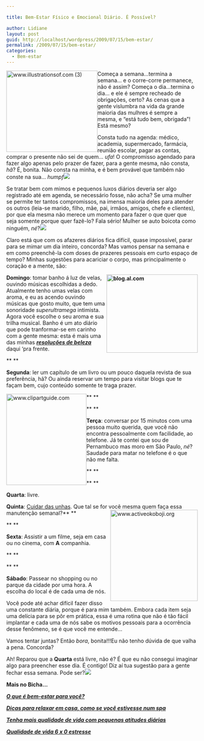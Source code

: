 ```yaml
---

title: Bem-Estar Físico e Emocional Diário. É Possível?

author: Lidiane
layout: post
guid: http://localhost/wordpress/2009/07/15/bem-estar/
permalink: /2009/07/15/bem-estar/
categories:
  - Bem-estar
---
```

[<img style="display: inline; margin-left: 0; margin-right: 0; border-width: 0;" title="www.illustrationsof.com (3)" src="http://www.trololodemulher.com.br/blog/wp-content/uploads/2009/07/www-illustrationsof-com3_thumb.png" border="0" alt="www.illustrationsof.com (3)" width="240" height="214" align="left" />](http://www.trololodemulher.com.br/blog/wp-content/uploads/2009/07/www-illustrationsof-com3.png) Começa a semana…termina a semana… e o corre-corre permanece, não é assim? Começa o dia…termina o dia… e ele é sempre recheado de obrigações, certo? As cenas que a gente vislumbra na vida da grande maioria das mulhres é sempre a mesma, e “está tudo bem, obrigada”! Está mesmo?[](http://www.trololodemulher.com.br/blog/wp-content/uploads/2009/07/emoticoneyebrow7.gif)

Consta tudo na agenda: médico, academia, supermercado, farmácia, reunião escolar, pagar as contas, comprar o presente não sei de quem… _ufa_! O compromisso agendado para fazer algo apenas pelo prazer de fazer, para a gente mesma, não consta, _hã_? É, bonita. Não consta na minha, e é bem provável que também não conste na sua… _humpf_![](http://www.trololodemulher.com.br/blog/wp-content/uploads/2009/07/emoticonsad2.gif)

Se tratar bem com mimos e pequenos luxos diários deveria ser algo registrado até em agenda, se necessário fosse, não acha? Se uma mulher se permite ter tantos compromissos, na imensa maioria deles para atender os outros (leia-se marido, filho, mãe, pai, irmãos, amigos, chefe e clientes), por que ela mesma não merece um momento para fazer o que quer que seja somente porque quer fazê-lo? Fala sério! Mulher se auto boicota como ninguém, _né_?![](http://www.trololodemulher.com.br/blog/wp-content/uploads/2009/07/emoticonangry.gif)

Claro está que com os afazeres diários fica difícil, quase impossível, parar para se mimar um dia inteiro, concorda? Mas vamos pensar na semana e em como preenchê-la com doses de prazeres pessoais em curto espaço de tempo? Minhas sugestões para acariciar o corpo, mas principalmente o coração e a mente, são:

**[<img style="display: inline; margin-left: 0; margin-right: 0; border-width: 0;" title="blog.al.com" src="http://www.trololodemulher.com.br/blog/wp-content/uploads/2009/07/blog-al-com_thumb.jpg" border="0" alt="blog.al.com" width="240" height="206" align="right" />](http://www.trololodemulher.com.br/blog/wp-content/uploads/2009/07/blog-al-com.jpg) Domingo**: tomar banho á luz de velas, ouvindo músicas escolhidas a dedo. Atualmente tenho umas velas com aroma, e eu as acendo ouvindo músicas que gosto muito, que tem uma sonoridade _superultramega_ intimista. Agora você escolhe o seu aroma e sua trilha musical. Banho é um ato diário que pode tranformar-se em carinho com a gente mesma: esta é mais uma das minhas **_<a href="http://www.trololodemulher.com.br/2009/01/03/dica-beleza-saude/" target="_self">resoluções de beleza</a>_** daqui &#8216;pra frente.

** **

**Segunda**: ler um capítulo de um livro ou um pouco daquela revista de sua preferência, hã? Ou ainda reservar um tempo para visitar blogs que te façam bem, cujo conteúdo somente te traga prazer.[](http://www.trololodemulher.com.br/blog/wp-content/uploads/2009/07/emoticonbigsmile9.gif)

**[<img style="display: inline; margin-left: 0; margin-right: 0; border-width: 0;" title="www.clipartguide.com" src="http://www.trololodemulher.com.br/blog/wp-content/uploads/2009/07/www-clipartguide-com_thumb.png" border="0" alt="www.clipartguide.com" width="211" height="240" align="left" />](http://www.trololodemulher.com.br/blog/wp-content/uploads/2009/07/www-clipartguide-com.png) **

** **

**Terça**: conversar por 15 minutos com uma pessoa muito querida, que você não encontra pessoalmente com facilidade, ao telefone. Já te contei que sou de Pernambuco mas moro em São Paulo, _né_? Saudade para matar no telefone é o que não me falta.[](http://www.trololodemulher.com.br/blog/wp-content/uploads/2009/07/emoticonthumbsdown2.gif)

** **

** **

**Quarta**: livre.

**Quinta**: [Cuidar das unhas](http://www.trololodemulher.com.br/2009/04/14/unhas-dicas-para-uma-bicha-beeeem-fmea/). Que tal se for você mesma quem faça essa manutenção semanal?**[<img style="display: inline; margin-left: 0; margin-right: 0; border-width: 0;" title="www.activeokoboji.org" src="http://www.trololodemulher.com.br/blog/wp-content/uploads/2009/07/www-activeokoboji-org_thumb.gif" border="0" alt="www.activeokoboji.org" width="230" height="240" align="right" />](http://www.trololodemulher.com.br/blog/wp-content/uploads/2009/07/www-activeokoboji-org.gif) **

** **

**Sexta**: Assistir a um filme, seja em casa ou no cinema, com **A** companhia.

** **

** **

**Sábado**: Passear no shopping ou no parque da cidade por uma hora. A escolha do local é de cada uma de nós.[](http://www.trololodemulher.com.br/blog/wp-content/uploads/2009/07/emoticonthumbsup9.gif)

Você pode até achar difícil fazer disso uma constante diária, porque é para mim também. Embora cada item seja uma delícia para se pôr em prática, essa é uma rotina que não é tão fácil implantar e cada uma de nós sabe os motivos pessoais para a ocorrência desse fenômeno, se é que você me entende…[](http://www.trololodemulher.com.br/blog/wp-content/uploads/2009/07/emoticoncrying1.gif)

Vamos tentar juntas? Então _bora_, bonita!!!Eu não tenho dúvida de que valha a pena. Concorda?[](http://www.trololodemulher.com.br/blog/wp-content/uploads/2009/07/emoticonbigsmile10.gif)

Ah! Reparou que a **Quarta** está livre, não é? É que eu não consegui imaginar algo para preencher esse dia. É contigo! Diz aí tua sugestão para a gente fechar essa semana. Pode ser?![](http://www.trololodemulher.com.br/blog/wp-content/uploads/2009/07/emoticonhappy11.gif)

**Mais no Bicha&#8230;**

[**_O que é bem-estar para você?_**](http://www.trololodemulher.com.br/2009/02/25/o-que-bem-estar-para-voc/)

<span style="color: #000080;">**<em><a href="http://www.trololodemulher.com.br/2009/01/19/dicas-relaxamento/" target="_self">Dicas para relaxar em casa, como se você estivesse num spa</a></em>**</span>

<span style="color: #000080;">**<em><a href="http://www.trololodemulher.com.br/2010/03/12/qualidade-de-vida/" target="_self">Tenha mais qualidade de vida com pequenas atitudes diárias</a></em>**</span>

<span style="color: #000080;">**<em><a href="http://www.trololodemulher.com.br/2009/07/07/qualidade-de-vida-6-x-0-estresse-garanta-gols/" target="_self">Qualidade de vida 6 x 0 estresse</a></em>**</span>